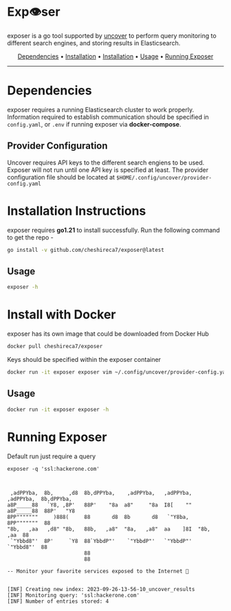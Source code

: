 # Exp👁️ser
exposer is a go tool supported by <a href="https://github.com/projectdiscovery/uncover">uncover</a> to perform query monitoring to different search engines, and storing results in Elasticsearch.

<p align="center">
  <a href="#dependencies">Dependencies</a> •
  <a href="#installation-instructions">Installation</a> •
  <a href="#installation-with-Docker">Installation</a> •
  <a href="#usage">Usage</a> •
  <a href="#running-exposer">Running Exposer</a>
</p>

---

# Dependencies
exposer requires a running Elasticsearch cluster to work properly. Information required to establish communication should be specified in `config.yaml`, or `.env` if running exposer via **docker-compose**.

## Provider Configuration

Uncover requires API keys to the different search engiens to be used. Exposer will not run until one API key is specified at least.
The provider configuration file should be located at `$HOME/.config/uncover/provider-config.yaml`

# Installation Instructions
exposer requires **go1.21** to install successfully. Run the following command to get the repo -

```sh
go install -v github.com/cheshireca7/exposer@latest
```

## Usage

```sh
exposer -h
```

# Install with Docker
exposer has its own image that could be downloaded from Docker Hub

```sh
docker pull cheshireca7/exposer
```
Keys should be specified within the exposer container

```sh
docker run -it exposer exposer vim ~/.config/uncover/provider-config.yaml
```
## Usage

```sh
docker run -it exposer exposer -h
```

# Running Exposer
Default run just require a query

```console
exposer -q 'ssl:hackerone.com'

                                                                                      
                                                                                      
 ,adPPYba,  8b,     ,d8  8b,dPPYba,    ,adPPYba,   ,adPPYba,   ,adPPYba,  8b,dPPYba,  
a8P_____88   `Y8, ,8P'   88P'    "8a  a8"     "8a  I8[    ""  a8P_____88  88P'   "Y8  
8PP"""""""     )888(     88       d8  8b       d8   `"Y8ba,   8PP"""""""  88          
"8b,   ,aa   ,d8" "8b,   88b,   ,a8"  "8a,   ,a8"  aa    ]8I  "8b,   ,aa  88          
 `"Ybbd8"'  8P'     `Y8  88`YbbdP"'    `"YbbdP"'   `"YbbdP"'   `"Ybbd8"'  88          
                         88                                                           
                         88                                                           

-- Monitor your favorite services exposed to the Internet 👀


[INF] Creating new index: 2023-09-26-13-56-10_uncover_results
[INF] Monitoring query: 'ssl:hackerone.com'
[INF] Number of entries stored: 4

```
